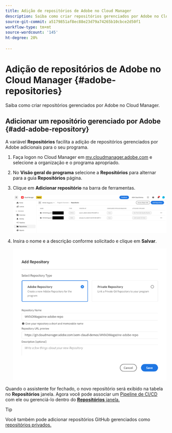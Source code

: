 ```yaml
---
title: Adição de repositórios de Adobe no Cloud Manager
description: Saiba como criar repositórios gerenciados por Adobe no Cloud Manager.
source-git-commit: a5179851af8ec88e23d79a74265b10cbce2d50f1
workflow-type: tm+mt
source-wordcount: '145'
ht-degree: 20%

---
```



# Adição de repositórios de Adobe no Cloud Manager {#adobe-repositories}

Saiba como criar repositórios gerenciados por Adobe no Cloud Manager.

## Adicionar um repositório gerenciado por Adobe {#add-adobe-repository}

A variável **Repositórios** facilita a adição de repositórios gerenciados por Adobe adicionais para o seu programa.

1. Faça logon no Cloud Manager em [my.cloudmanager.adobe.com](https://my.cloudmanager.adobe.com/) e selecione a organização e o programa apropriado.

1. No **Visão geral do programa** selecione a **Repositórios** para alternar para a guia **Repositórios** página.

1. Clique em **Adicionar repositório** na barra de ferramentas.

   ![Botão Adicionar repositório](assets/add-repository.png)

1. Insira o nome e a descrição conforme solicitado e clique em **Salvar**.

   ![Caixa de diálogo Adicionar repositório](assets/add-adobe-repository.png)

Quando o assistente for fechado, o novo repositório será exibido na tabela no **Repositórios** janela. Agora você pode associar um [Pipeline de CI/CD](/help/implementing/cloud-manager/configuring-pipelines/introduction-ci-cd-pipelines.md) com ele ou gerenciá-lo dentro do [**Repositórios** janela.](managing-repositories.md)

>[!TIP]
>
>Você também pode adicionar repositórios GitHub gerenciados como [repositórios privados.](private-repositories.md)
